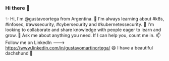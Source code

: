 ### Hi there 👋

✨ Hi, I'm @gustavoortega from Argentina.
🌱 I'm always learning about #k8s, #infosec, #awssecurity, #cybersecurity and #kubernetessecurity.
👯 I'm looking to collaborate and share knowledge with people eager to learn and grow.
💬 Ask me about anything you need. If I can help you, count me in.
📫 Follow me on LinkedIn ---> https://www.linkedin.com/in/gustavomartinortega/
😄 I have a beautiful dachshund 🐶
